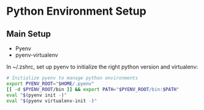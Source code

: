 # Python Environment Setup

## Main Setup
- Pyenv
- pyenv-virtualenv

In ~/.zshrc, set up pyenv to initialize the right python version and virtualenv:

```bash
# Initialize pyenv to manage python environments
export PYENV_ROOT="$HOME/.pyenv"
[[ -d $PYENV_ROOT/bin ]] && export PATH="$PYENV_ROOT/bin:$PATH"
eval "$(pyenv init -)"
eval "$(pyenv virtualenv-init -)"
